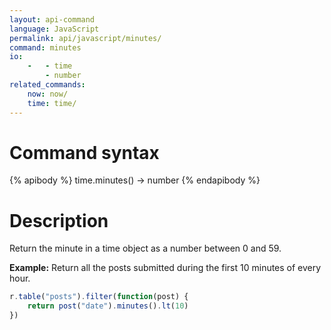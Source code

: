 ```yaml
---
layout: api-command
language: JavaScript
permalink: api/javascript/minutes/
command: minutes
io:
    -   - time
        - number
related_commands:
    now: now/
    time: time/
---
```


# Command syntax #

{% apibody %}
time.minutes() &rarr; number
{% endapibody %}

# Description #

Return the minute in a time object as a number between 0 and 59.

__Example:__ Return all the posts submitted during the first 10 minutes of every hour.

```javascript
r.table("posts").filter(function(post) {
    return post("date").minutes().lt(10)
})
```


